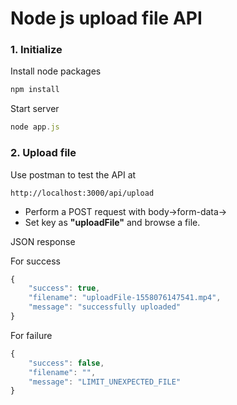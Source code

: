# Node js upload file API

### 1. Initialize

Install node packages

```javascript
npm install
```

Start server

```javascript
node app.js
```

### 2. Upload file

Use postman to test the API at

```
http://localhost:3000/api/upload
```

+ Perform a POST request with body->form-data->
+ Set key as **"uploadFile"** and browse a file.

JSON response

For success
```javascript
{
    "success": true,
    "filename": "uploadFile-1558076147541.mp4",
    "message": "successfully uploaded"
}
```

For failure
```javascript
{
    "success": false,
    "filename": "",
    "message": "LIMIT_UNEXPECTED_FILE"
}
```

